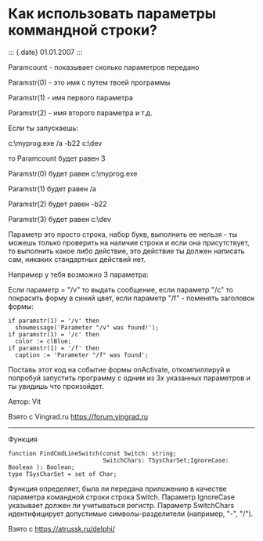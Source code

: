 Как использовать параметры коммандной строки?
=============================================

::: {.date}
01.01.2007
:::

Paramcount - показывает сколько параметров передано

Paramstr(0) - это имя с путем твоей программы

Paramstr(1) - имя первого параметра

Paramstr(2) - имя второго параметра и т.д.

Если ты запускаешь:

с:\\myprog.exe /a -b22 c:\\dev

то Paramcount будет равен 3

Paramstr(0) будет равен с:\\myprog.exe

Paramstr(1) будет равен /a

Paramstr(2) будет равен -b22

Paramstr(3) будет равен c:\\dev

Параметр это просто строка, набор букв, выполнить ее нельзя - ты можешь
только проверить на наличие строки и если она присутствует, то выполнить
какое либо действие, это действие ты должен написать сам, никаких
стандартных действий нет.

Например у тебя возможно 3 параметра:

Если параметр = \"/v\" то выдать сообщение, если параметр \"/c\" то
покрасить форму в синий цвет, если параметр \"/f\" - поменять заголовок
формы:

    if paramstr(1) = '/v' then
      showmessage('Parameter "/v" was found!');
    if paramstr(1) = '/c' then
      color := clBlue;
    if paramstr(1) = '/f' then
      caption := 'Parameter "/f" was found';

Поставь этот код на событие формы onActivate, откомпиллируй и попробуй
запустить программу с одним из 3х указанных параметров и ты увидишь что
произойдет.

Автор: Vit

Взято с Vingrad.ru <https://forum.vingrad.ru>

------------------------------------------------------------------------

Функция

    function FindCmdLineSwitch(const Switch: string;
                               SwitchChars: TSysCharSet;IgnoreCase: Boolean ): Boolean; 
    type TSysCharSet = set of Char;

Функция определяет, была ли передана приложению в качестве параметра
командной строки строка Switch. Параметр IgnoreCase указывает должен ли
учитываться регистр. Параметр SwitchChars идентифицирует допустимые
символы-разделители (например, \"-\", \"/\").

Взято с <https://atrussk.ru/delphi/>
